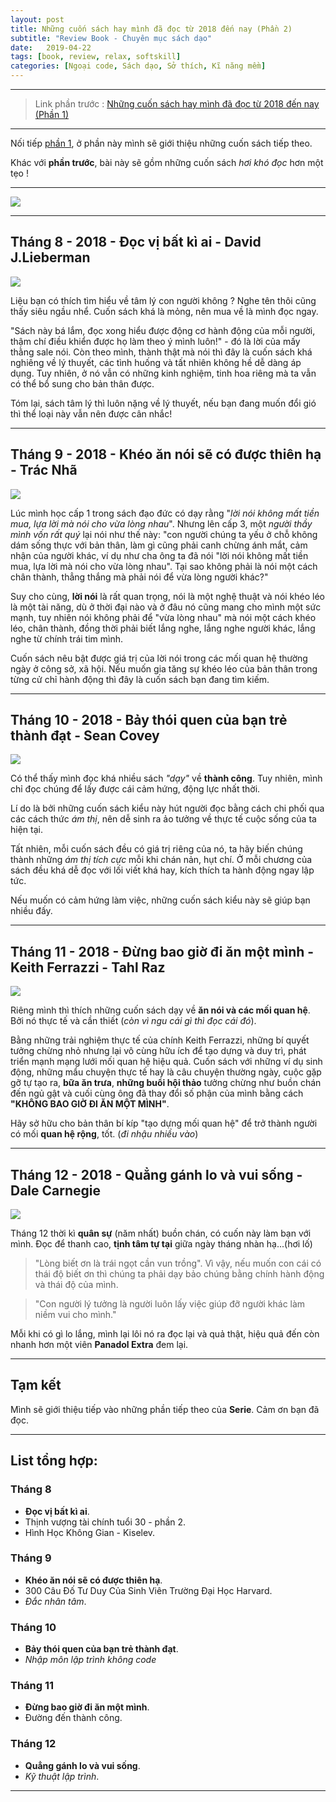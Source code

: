```yaml
---
layout: post
title: Những cuốn sách hay mình đã đọc từ 2018 đến nay (Phần 2)
subtitle: "Review Book - Chuyên mục sách dạo"
date:   2019-04-22
tags: [book, review, relax, softskill]
categories: [Ngoại code, Sách dạo, Sở thích, Kĩ năng mềm]
---
```


---

> Link phần trước : [Những cuốn sách hay mình đã đọc từ 2018 đến nay (Phần 1)](https://huudangdev.github.io/2019-04-20-sach-dao-00/)

---

Nối tiếp [phần 1](https://huudangdev.github.io/2019-04-20-sach-dao-00/), ở phần này mình sẽ giới thiệu những cuốn sách tiếp theo.

Khác với **phần trước**, bài này sẽ gồm những cuốn sách *hơi khó đọc* hơn một tẹo !

---

<img src = "https://imgur.com/3WOjXQl.png">

---

## Tháng 8 - 2018 - Đọc vị bất kì ai - David J.Lieberman

<img src = "https://imgur.com/eS8QbDR.png">

Liệu bạn có thích tìm hiểu về tâm lý con người không ? Nghe tên thôi cũng thấy siêu ngầu nhể. Cuốn sách khá là mỏng, nên mua về là mình đọc ngay.

"Sách này bá lắm, đọc xong hiểu được động cơ hành động của mỗi người, thậm chí điều khiển được họ làm theo ý mình luôn!" - đó là lời của mấy thằng sale nói. Còn theo mình, thành thật mà nói thì đây là cuốn sách khá nghiêng về lý thuyết, các tình huống và tất nhiên không hề dễ dàng áp dụng. Tuy nhiên,
 ở nó vẫn có những kinh nghiệm, tinh hoa riêng mà ta vẫn có thể bổ sung cho bản thân được. 
 
Tóm lại, sách tâm lý thì luôn nặng về lý thuyết, nếu bạn đang muốn đổi gió thì thể loại này vẫn nên được cân nhắc!

---

## Tháng 9 - 2018 - Khéo ăn nói sẽ có được thiên hạ - Trác Nhã

<img src = "https://imgur.com/2f1m6Gu.png">

Lúc mình học cấp 1 trong sách đạo đức có dạy rằng "*lời nói không mất tiền mua, lựa lời mà nói cho vừa lòng nhau*". 
Nhưng lên cấp 3, một *người thầy mình vốn rất quý* lại nói như thế này: "con người chúng ta yếu ở chỗ không dám sống thực với bản thân,
làm gì cũng phải canh chừng ánh mắt, cảm nhận của người khác, ví dụ như cha ông ta đã nói "lời nói không mất tiền mua,
lựa lời mà nói cho vừa lòng nhau". Tại sao không phải là nói một cách chân thành, thẳng thắng mà phải nói để vừa lòng người khác?"

Suy cho cùng, **lời nói** là rất quan trọng, nói là một nghệ thuật và nói khéo léo là một tài năng, dù ở thời đại nào và ở đâu nó cũng mang cho mình một sức mạnh, 
tuy nhiên nói không phải để "vừa lòng nhau" mà nói một cách khéo léo, chân thành, đồng thời phải biết lắng nghe, lắng nghe người khác, lắng nghe từ chính trái tim mình.

Cuốn sách nêu bật được giá trị của lời nói trong các mối quan hệ thường ngày ở công sở, xã hội. Nếu muốn gia tăng sự khéo léo của bản thân trong từng cử chỉ hành động thì đây là cuốn sách bạn đang tìm kiếm. 

---

## Tháng 10 - 2018 - Bảy thói quen của bạn trẻ thành đạt - Sean Covey

<img src = "https://imgur.com/ADwiKA6.png">

Có thể thấy mình đọc khá nhiều sách *"dạy"* về **thành công**. Tuy nhiên, mình chỉ đọc chúng để lấy được cái cảm hứng, động lực nhất thời.

Lí do là bởi những cuốn sách kiểu này hút người đọc bằng cách chi phối qua các cách thức *ám thị*, nên dễ sinh ra ảo tưởng về thực tế cuộc sống của ta hiện tại.

Tất nhiên, mỗi cuốn sách đều có giá trị riêng của nó, ta hãy biến chúng thành những *ám thị tích cực* mỗi khi chán nản, hụt chí. Ở mỗi chương của sách đều khá dễ đọc với lối viết khá hay, kích thích ta hành động ngay lập tức.

Nếu muốn có cảm hứng làm việc, những cuốn sách kiểu này sẽ giúp bạn nhiều đấy.

---

## Tháng 11 - 2018 - Đừng bao giờ đi ăn một mình - Keith Ferrazzi - Tahl Raz

<img src = "https://imgur.com/6xE8Yzr.png">

Riêng mình thì thích những cuốn sách dạy về **ăn nói và các mối quan hệ**. Bởi nó thực tế và cần thiết (*còn vì ngu cái gì thì đọc cái đó*).

Bằng những trải nghiệm thực tế của chính Keith Ferrazzi, những bí quyết tưởng chừng nhỏ nhưng lại vô cùng hữu ích để tạo dựng và duy trì,
phát triển mạnh mạng lưới mối quan hệ hiệu quả. Cuốn sách với những ví dụ sinh động, những mẩu chuyện thực tế hay là câu chuyện thường
ngày, cuộc gặp gỡ tự tạo ra, **bữa ăn trưa**, **những buổi hội thảo** tưởng chừng như buồn chán đến ngủ gật và cuối cùng ông đã thay đổi số phận 
của mình bằng cách **"KHÔNG BAO GIỜ ĐI ĂN MỘT MÌNH"**.

Hãy sở hữu cho bản thân bí kíp "tạo dựng mối quan hệ" để trở thành người có mối **quan hệ rộng**, tốt. (*đi nhậu nhiều vào*)

---

## Tháng 12 - 2018 - Quẳng gánh lo và vui sống - Dale Carnegie

<img src= "https://imgur.com/BNAZqjp.png">

Tháng 12 thời kì **quân sự** (năm nhất) buồn chán, có cuốn này làm bạn với mình. Đọc để thanh cao, **tịnh tâm tự tại** giữa ngày tháng nhàn hạ...(hơi lố)

> "Lòng biết ơn là trái ngọt cần vun trồng". Vì vậy, nếu muốn con cái có thái độ biết ơn thì chúng ta phải dạy bảo chúng bằng chính hành động và thái độ của mình.

> "Con người lý tưởng là người luôn lấy việc giúp đỡ người khác làm niềm vui cho mình."

Mỗi khi có gì lo lắng, mình lại lôi nó ra đọc lại và quả thật, hiệu quả đến còn nhanh hơn một viên **Panadol Extra** đem lại.

---

## Tạm kết
Mình sẽ giới thiệu tiếp vào những phần tiếp theo của **Serie**. Cảm ơn bạn đã đọc.

---

## List tổng hợp:

### Tháng 8

- **Đọc vị bất kì ai**.
- Thịnh vượng tài chính tuổi 30 - phần 2.
- Hình Học Không Gian - Kiselev.

### Tháng 9

- **Khéo ăn nói sẽ có được thiên hạ**.
- 300 Câu Đố Tư Duy Của Sinh Viên Trường Đại Học Harvard.
- *Đắc nhân tâm*.

### Tháng 10

- **Bảy thói quen của bạn trẻ thành đạt**.
- *Nhập môn lập trình không code*

### Tháng 11

- **Đừng bao giờ đi ăn một mình**.
- Đường đến thành công.

### Tháng 12

- **Quẳng gánh lo và vui sống**.
- *Kỹ thuật lập trình*.

---
